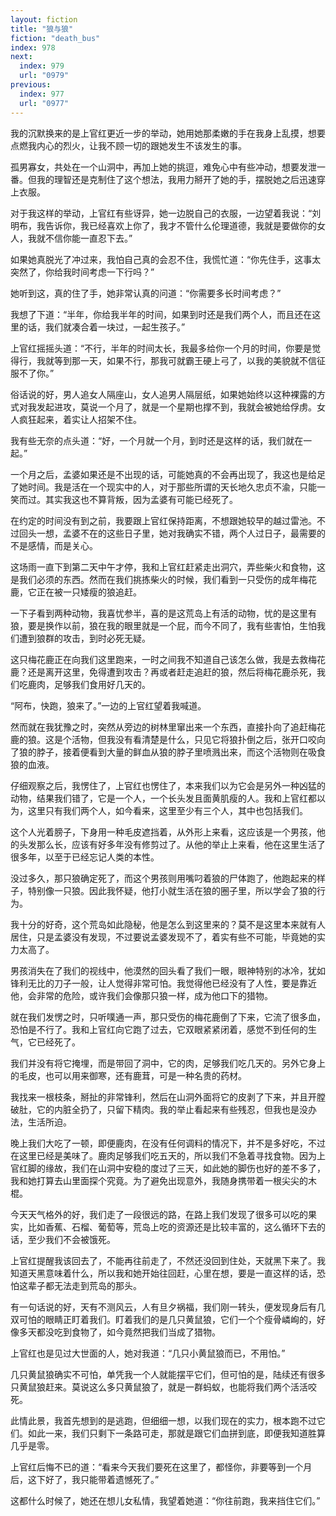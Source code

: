 ```yaml
---
layout: fiction
title: "狼与狼"
fiction: "death_bus"
index: 978
next:
  index: 979
  url: "0979"
previous:
  index: 977
  url: "0977"
---
```

我的沉默换来的是上官红更近一步的举动，她用她那柔嫩的手在我身上乱摸，想要点燃我内心的烈火，让我不顾一切的跟她发生不该发生的事。

孤男寡女，共处在一个山洞中，再加上她的挑逗，难免心中有些冲动，想要发泄一番。但我的理智还是克制住了这个想法，我用力掰开了她的手，摆脱她之后迅速穿上衣服。

对于我这样的举动，上官红有些讶异，她一边脱自己的衣服，一边望着我说：“刘明布，我告诉你，我已经喜欢上你了，我才不管什么伦理道德，我就是要做你的女人，我就不信你能一直忍下去。”

如果她真脱光了冲过来，我怕自己真的会忍不住，我慌忙道：“你先住手，这事太突然了，你给我时间考虑一下行吗？”

她听到这，真的住了手，她非常认真的问道：“你需要多长时间考虑？”

我想了下道：“半年，你给我半年的时间，如果到时还是我们两个人，而且还在这里的话，我们就凑合着一块过，一起生孩子。”

上官红摇摇头道：“不行，半年的时间太长，我最多给你一个月的时间，你要是觉得行，我就等到那一天，如果不行，那我可就霸王硬上弓了，以我的美貌就不信征服不了你。”

俗话说的好，男人追女人隔座山，女人追男人隔层纸，如果她始终以这种裸露的方式对我发起进攻，莫说一个月了，就是一个星期也撑不到，我就会被她给俘虏。女人疯狂起来，着实让人招架不住。

我有些无奈的点头道：“好，一个月就一个月，到时还是这样的话，我们就在一起。”

一个月之后，孟婆如果还是不出现的话，可能她真的不会再出现了，我这也是给足了她时间。我是活在一个现实中的人，对于那些所谓的天长地久忠贞不渝，只能一笑而过。其实我这也不算背叛，因为孟婆有可能已经死了。

在约定的时间没有到之前，我要跟上官红保持距离，不想跟她较早的越过雷池。不过回头一想，孟婆不在的这些日子里，她对我确实不错，两个人过日子，最需要的不是感情，而是关心。

这场雨一直下到第二天中午才停，我和上官红赶紧走出洞穴，弄些柴火和食物，这是我们必须的东西。然而在我们挑拣柴火的时候，我们看到一只受伤的成年梅花鹿，它正在被一只矮瘦的狼追赶。

一下子看到两种动物，我喜忧参半，喜的是这荒岛上有活的动物，忧的是这里有狼，要是换作以前，狼在我的眼里就是一个屁，而今不同了，我有些害怕，生怕我们遭到狼群的攻击，到时必死无疑。

这只梅花鹿正在向我们这里跑来，一时之间我不知道自己该怎么做，我是去救梅花鹿？还是离开这里，免得遭到攻击？再或者赶走追赶的狼，然后将梅花鹿杀死，我们吃鹿肉，足够我们食用好几天的。

“阿布，快跑，狼来了。”一边的上官红望着我喊道。

然而就在我犹豫之时，突然从旁边的树林里窜出来一个东西，直接扑向了追赶梅花鹿的狼。这是个活物，但我没有看清楚是什么，只见它将狼扑倒之后，张开口咬向了狼的脖子，接着便看到大量的鲜血从狼的脖子里喷溅出来，而这个活物则在吸食狼的血液。

仔细观察之后，我愣住了，上官红也愣住了，本来我们以为它会是另外一种凶猛的动物，结果我们错了，它是一个人，一个长头发且面黄肌瘦的人。我和上官红都以为，这里只有我们两个人，如今看来，这里至少有三个人，其中也包括我们。

这个人光着膀子，下身用一种毛皮遮挡着，从外形上来看，这应该是一个男孩，他的头发那么长，应该有好多年没有修剪过了。从他的举止上来看，他在这里生活了很多年，以至于已经忘记人类的本性。

没过多久，那只狼确定死了，而这个男孩则用嘴叼着狼的尸体跑了，他跑起来的样子，特别像一只狼。因此我怀疑，他打小就生活在狼的圈子里，所以学会了狼的行为。

我十分的好奇，这个荒岛如此隐秘，他是怎么到这里来的？莫不是这里本来就有人居住，只是孟婆没有发现，不过要说孟婆发现不了，着实有些不可能，毕竟她的实力太高了。

男孩消失在了我们的视线中，他漠然的回头看了我们一眼，眼神特别的冰冷，犹如锋利无比的刀子一般，让人觉得非常可怕。我觉得他已经没有了人性，要是靠近他，会非常的危险，或许我们会像那只狼一样，成为他口下的猎物。

就在我们发愣之时，只听噗通一声，那只受伤的梅花鹿倒了下来，它流了很多血，恐怕是不行了。我和上官红向它跑了过去，它双眼紧紧闭着，感觉不到任何的生气，它已经死了。

我们并没有将它掩埋，而是带回了洞中，它的肉，足够我们吃几天的。另外它身上的毛皮，也可以用来御寒，还有鹿茸，可是一种名贵的药材。

我找来一根枝条，掰扯的非常锋利，然后在山洞外面将它的皮剥了下来，并且开膛破肚，它的内脏全扔了，只留下精肉。我的举止看起来有些残忍，但我也是没办法，生活所迫。

晚上我们大吃了一顿，即便鹿肉，在没有任何调料的情况下，并不是多好吃，不过在这里已经是美味了。鹿肉足够我们吃五天的，所以我们不急着寻找食物。因为上官红脚的缘故，我们在山洞中安稳的度过了三天，如此她的脚伤也好的差不多了，我和她打算去山里面探个究竟。为了避免出现意外，我随身携带着一根尖尖的木棍。

今天天气格外的好，我们走了一段很远的路，在路上我们发现了很多可以吃的果实，比如香蕉、石榴、葡萄等，荒岛上吃的资源还是比较丰富的，这么循环下去的话，至少我们不会被饿死。

上官红提醒我该回去了，不能再往前走了，不然还没回到住处，天就黑下来了。我知道天黑意味着什么，所以我和她开始往回赶，心里在想，要是一直这样的话，恐怕这辈子都无法走到荒岛的那头。

有一句话说的好，天有不测风云，人有旦夕祸福，我们刚一转头，便发现身后有几双可怕的眼睛正盯着我们。盯着我们的是几只黄鼠狼，它们一个个瘦骨嶙峋的，好像多天都没吃到食物了，如今竟然把我们当成了猎物。

上官红也是见过大世面的人，她对我道：“几只小黄鼠狼而已，不用怕。”

几只黄鼠狼确实不可怕，单凭我一个人就能摆平它们，但可怕的是，陆续还有很多只黄鼠狼赶来。莫说这么多只黄鼠狼了，就是一群蚂蚁，也能将我们两个活活咬死。

此情此景，我首先想到的是逃跑，但细细一想，以我们现在的实力，根本跑不过它们。如此一来，我们只剩下一条路可走，那就是跟它们血拼到底，即便我知道胜算几乎是零。

上官红后悔不已的道：“看来今天我们要死在这里了，都怪你，非要等到一个月后，这下好了，我只能带着遗憾死了。”

这都什么时候了，她还在想儿女私情，我望着她道：“你往前跑，我来挡住它们。”